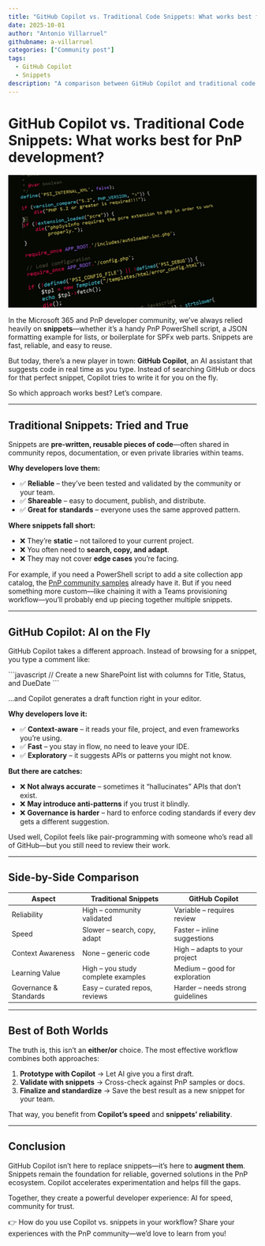 ```yaml
---
title: "GitHub Copilot vs. Traditional Code Snippets: What works best for PnP development?"
date: 2025-10-01
author: "Antonio Villarruel"
githubname: a-villarruel
categories: ["Community post"]
tags:
  - GitHub Copilot
  - Snippets 
description: "A comparison between GitHub Copilot and traditional code snippets in Microsoft 365 & PnP development—exploring strengths, limitations, and how to combine them effectively."
---
```


# GitHub Copilot vs. Traditional Code Snippets: What works best for PnP development?
![coding](./images/code.jpg)

In the Microsoft 365 and PnP developer community, we’ve always relied heavily on **snippets**—whether it’s a handy PnP PowerShell script, a JSON formatting example for lists, or boilerplate for SPFx web parts. Snippets are fast, reliable, and easy to reuse.  

But today, there’s a new player in town: **GitHub Copilot**, an AI assistant that suggests code in real time as you type. Instead of searching GitHub or docs for that perfect snippet, Copilot tries to write it for you on the fly.  

So which approach works best? Let’s compare.

---

## Traditional Snippets: Tried and True

Snippets are **pre-written, reusable pieces of code**—often shared in community repos, documentation, or even private libraries within teams.  

**Why developers love them:**  
- ✅ **Reliable** – they’ve been tested and validated by the community or your team.  
- ✅ **Shareable** – easy to document, publish, and distribute.  
- ✅ **Great for standards** – everyone uses the same approved pattern.  

**Where snippets fall short:**  
- ❌ They’re **static** – not tailored to your current project.  
- ❌ You often need to **search, copy, and adapt**.  
- ❌ They may not cover **edge cases** you’re facing.  

For example, if you need a PowerShell script to add a site collection app catalog, the [PnP community samples](https://pnp.github.io/) already have it. But if you need something more custom—like chaining it with a Teams provisioning workflow—you’ll probably end up piecing together multiple snippets.

---

## GitHub Copilot: AI on the Fly

GitHub Copilot takes a different approach. Instead of browsing for a snippet, you type a comment like:

\`\`\`javascript
// Create a new SharePoint list with columns for Title, Status, and DueDate
\`\`\`

…and Copilot generates a draft function right in your editor.

**Why developers love it:**  
- ✅ **Context-aware** – it reads your file, project, and even frameworks you’re using.  
- ✅ **Fast** – you stay in flow, no need to leave your IDE.  
- ✅ **Exploratory** – it suggests APIs or patterns you might not know.  

**But there are catches:**  
- ❌ **Not always accurate** – sometimes it “hallucinates” APIs that don’t exist.  
- ❌ **May introduce anti-patterns** if you trust it blindly.  
- ❌ **Governance is harder** – hard to enforce coding standards if every dev gets a different suggestion.  

Used well, Copilot feels like pair-programming with someone who’s read all of GitHub—but you still need to review their work.

---

## Side-by-Side Comparison

| **Aspect**             | **Traditional Snippets**                  | **GitHub Copilot**                 |  
|-------------------------|-------------------------------------------|-------------------------------------|  
| Reliability             | High – community validated                | Variable – requires review          |  
| Speed                   | Slower – search, copy, adapt              | Faster – inline suggestions         |  
| Context Awareness       | None – generic code                       | High – adapts to your project       |  
| Learning Value          | High – you study complete examples        | Medium – good for exploration       |  
| Governance & Standards  | Easy – curated repos, reviews             | Harder – needs strong guidelines    |  

---

## Best of Both Worlds

The truth is, this isn’t an **either/or** choice. The most effective workflow combines both approaches:

1. **Prototype with Copilot** → Let AI give you a first draft.  
2. **Validate with snippets** → Cross-check against PnP samples or docs.  
3. **Finalize and standardize** → Save the best result as a new snippet for your team.  

That way, you benefit from **Copilot’s speed** and **snippets’ reliability**.

---

## Conclusion

GitHub Copilot isn’t here to replace snippets—it’s here to **augment them**. Snippets remain the foundation for reliable, governed solutions in the PnP ecosystem. Copilot accelerates experimentation and helps fill the gaps.  

Together, they create a powerful developer experience: AI for speed, community for trust.  

👉 How do you use Copilot vs. snippets in your workflow? Share your experiences with the PnP community—we’d love to learn from you!  
